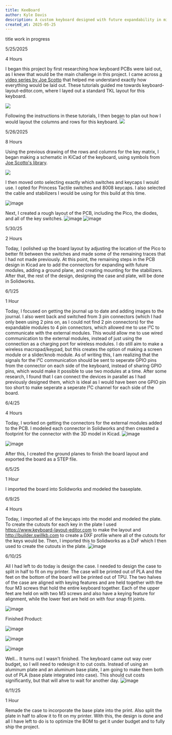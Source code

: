 ```yaml
---
title: KeeBoard
author: Kyle Davis
description: A custom keyboard designed with future expandability in mind
created_at: 2025-05-25
---
```


title work in progress

5/25/2025

4 Hours

I began this project by first researching how keyboard PCBs were laid out, as I knew that would be the main challenge in this project. I came across [a video series by Joe Scotto](https://www.youtube.com/playlist?list=PLBD2IS_t_iWZDMdG_ZF57x9Ebm3kxKqxF) that helped me understand exactly how everything would be laid out. These tutorials guided me towards keyboard-layout-editor.com, where I layed out a standard TKL layout for this keyboard.

![](https://github.com/KyleDavis2200/Keyboard/blob/main/Images/Main-Board.png)

Following the instructions in these tutorials, I then began to plan out how I would layout the columns and rows for this keyboard. 
![](https://github.com/KyleDavis2200/Keyboard/blob/main/Images/Main%20Board-ANNOTATED.png)

5/26/2025

8 Hours

Using the previous drawing of the rows and columns for the key matrix, I began making a schematic in KiCad of the keyboard, using symbols from [Joe Scotto's library](https://github.com/joe-scotto/scottokeebs).

![](https://github.com/KyleDavis2200/Keyboard/blob/main/Images/image_2025-06-01_213113712.png)

I then moved onto selecting exactly which switches and keycaps I would use. I opted for Princess Tactile switches and 8008 keycaps. I also selected the cable and stabilizers I would be using for this build at this time.

![image](https://github.com/user-attachments/assets/e1c56e34-e744-4a74-a08f-48c2ef5b5f28)

Next, I created a rough layout of the PCB, including the Pico, the diodes, and all of the key switches.
![image](https://github.com/user-attachments/assets/ec49ce8c-d264-4926-8151-4691e298af1a)
![image](https://github.com/user-attachments/assets/484fb0c8-4ec5-4803-a765-1c700029485c)

5/30/25

2 Hours

Today, I polished up the board layout by adjusting the location of the Pico to better fit between the switches and made some of the remaining traces that I had not made previously. At this point, the remaining steps in the PCB design in Kicad are to add the connectors for expanding with future modules, adding a ground plane, and creating mounting for the stabilizers. After that, the rest of the design, designing the case and plate, will be done in Solidworks.

6/1/25

1 Hour

Today, I focused on getting the journal up to date and adding images to the journal. I also went back and switched from 3 pin connectors (which I had only been using 2 pins on, as I could not find 2 pin connectors) for the expandable modules to 4 pin connectors, which allowed me to use I²C to communicate with the external modules. This would allow me to use wired communication to the external modules, instead of just using the connection as a charging port for wireless modules. I do still aim to make a wireless macropad/keypad, but this creates the option of making a screen module or a slider/knob module. As of writing this, I am realizing that the signals for the I²C communication should be sent to seperate GPIO pins from the connector on each side of the keyboard, instead of sharing GPIO pins, which would make it possible to use two modules at a time. After some research, I found that I can connect the devices in parallel as I had previously designed them, which is ideal as I would have been one GPIO pin too short to make seperate a seperate I²C channel for each side of the board.

6/4/25

4 Hours

Today, I worked on getting the connectors for the external modules added to the PCB. I modeled each connector in Solidworks and then creasted a footprint for the connector with the 3D model in Kicad.
![image](https://github.com/user-attachments/assets/3c1c91c1-450c-4678-8fec-c3d1306704b4)

![image](https://github.com/user-attachments/assets/2949abdd-50ed-413b-b478-fc2a3739ff97)

After this, I created the ground planes to finish the board layout and exported the board as a STEP file.

6/5/25

1 Hour

I imported the board into Solidworks and modeled the baseplate.

6/9/25

4 Hours

Today, I imported all of the keycaps into the model and modeled the plate. To create the cutouts for each key in the plate I used https://www.keyboard-layout-editor.com to make the layout and http://builder.swillkb.com to create a DXF profile where all of the cutouts for the keys would be. Then, I imported this to Solidworks as a DxF which I then used to create the cutouts in the plate.
![image](https://github.com/user-attachments/assets/847e725d-674e-4b05-a5f9-9edd6c486875)

6/10/25


All I had left to do today is design the case. I needed to design the case to split in half to fit on my printer. The case will be printed out of PLA and the feet on the bottom of the board will be printed out of TPU. The two halves of the case are aligned with keying features and are held together with the four M3 screws that hold the entire keyboard together. Each of the upper feet are held on with two M3 screws and also have a keying feature for alignment, while the lower feet are held on with four snap fit joints.

![image](https://github.com/user-attachments/assets/64914736-fe9f-4736-9849-146ac79f6e92)

Finished Product:

![image](https://github.com/user-attachments/assets/000ffb94-b1bc-40e2-98c2-b1048e56a59c)

![image](https://github.com/user-attachments/assets/1d9acb10-5df5-4355-878d-e9188b7a2685)

![image](https://github.com/user-attachments/assets/0a6baa3a-fc72-44a8-9d63-af3da7d6a95a)

Well... It turns out I wasn't finished. The keyboard came out way over budget, so I will need to redesign it to cut costs. Instead of using an aluminum plate and an aluminum base plate, I am going to make them both out of PLA (base plate integrated into case). This should cut costs significantly, but that will ahve to wait for another day.
![image](https://github.com/user-attachments/assets/61493d56-6516-4113-9cf7-1fe43a3d00d3)

6/11/25

1 Hour

Remade the case to incorporate the base plate into the print. Also split the plate in half to allow it to fit on my printer. With this, the design is done and all I have left to do is to optimize the BOM to get it under budget and to fully ship the project.


